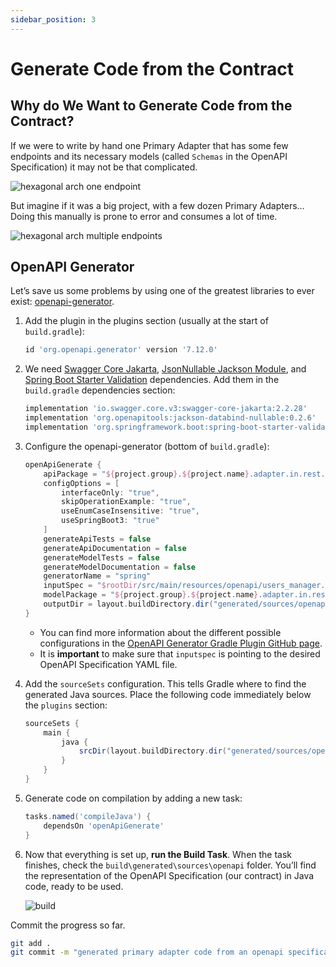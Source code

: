 ```yaml
---
sidebar_position: 3
---
```


# Generate Code from the Contract

## Why do We Want to Generate Code from the Contract?

If we were to write by hand one Primary Adapter that has some few endpoints and its necessary models (called `Schemas` in the OpenAPI Specification) it may not be that complicated. 

<div>
  <img src={require('@site/static/img/contract-driven-development/hexagonal-arch-one-endpoint.png').default} alt="hexagonal arch one endpoint" />
</div>

But imagine if it was a big project, with a few dozen Primary Adapters… Doing this manually is prone to error and consumes a lot of time.

<div>
  <img src={require('@site/static/img/contract-driven-development/hexagonal-arch-multiple-endpoints.png').default} alt="hexagonal arch multiple endpoints" />
</div>

## OpenAPI Generator

Let’s save us some problems by using one of the greatest libraries to ever exist: [openapi-generator](https://github.com/OpenAPITools/openapi-generator).

1. Add the plugin in the plugins section (usually at the start of `build.gradle`):

    ```groovy title="build.gradle"
    id 'org.openapi.generator' version '7.12.0'
    ```

2. We need [Swagger Core Jakarta](https://mvnrepository.com/artifact/io.swagger.core.v3/swagger-core-jakarta), [JsonNullable Jackson Module](https://mvnrepository.com/artifact/org.openapitools/jackson-databind-nullable), and [Spring Boot Starter Validation](https://mvnrepository.com/artifact/org.springframework.boot/spring-boot-starter-validation) dependencies. Add them in the `build.gradle` dependencies section:

    ```groovy title="build.gradle"
    implementation 'io.swagger.core.v3:swagger-core-jakarta:2.2.28'
    implementation 'org.openapitools:jackson-databind-nullable:0.2.6'
    implementation 'org.springframework.boot:spring-boot-starter-validation'
    ```

3. Configure the openapi-generator (bottom of `build.gradle`):

   ```groovy title="build.gradle"
   openApiGenerate {
       apiPackage = "${project.group}.${project.name}.adapter.in.rest.api".toString()
       configOptions = [
           interfaceOnly: "true",
           skipOperationExample: "true",
           useEnumCaseInsensitive: "true",
           useSpringBoot3: "true"
       ]
       generateApiTests = false
       generateApiDocumentation = false
       generateModelTests = false
       generateModelDocumentation = false
       generatorName = "spring"
       inputSpec = "$rootDir/src/main/resources/openapi/users_manager.yaml".toString()
       modelPackage = "${project.group}.${project.name}.adapter.in.rest.dto".toString()
       outputDir = layout.buildDirectory.dir("generated/sources/openapi").get().asFile.toString()
   }
   ```

    * You can find more information about the different possible configurations in the [OpenAPI Generator Gradle Plugin GitHub page](https://github.com/OpenAPITools/openapi-generator/tree/master/modules/openapi-generator-gradle-plugin).
    * It is **important** to make sure that `inputspec` is pointing to the desired OpenAPI Specification YAML file.

4. Add the `sourceSets` configuration. This tells Gradle where to find the generated Java sources. Place the following code immediately below the `plugins` section:

   ```groovy title="build.gradle"
   sourceSets {
       main {
           java {
               srcDir(layout.buildDirectory.dir("generated/sources/openapi/src/main/java"))
           }
       }
   }
   ```

5. Generate code on compilation by adding a new task:

    ```groovy title="build.gradle"
    tasks.named('compileJava') {
        dependsOn 'openApiGenerate'
    }
    ```

6. Now that everything is set up, **run the Build Task**. When the task finishes, check the `build\generated\sources\openapi` folder. You’ll find the representation of the OpenAPI Specification (our contract) in Java code, ready to be used.

   <div>
     <img src={require('@site/static/img/contract-driven-development/build.png').default} alt="build" />
   </div>

Commit the progress so far.

```bash
git add .
git commit -m "generated primary adapter code from an openapi specification"
```